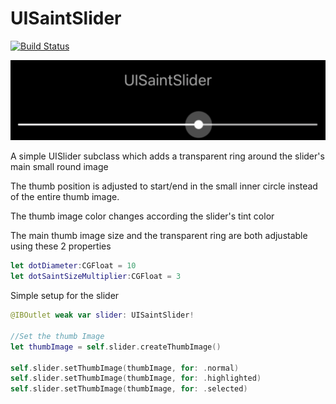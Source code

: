 # UISaintSlider

[![Build Status](https://travis-ci.org/lamprosg/UISaintSlider.svg?branch=master)](https://travis-ci.org/lamprosg/UISaintSlider)

<p align="left">
<img src="Screenshot.png" title="LazyImage" float=left>
</p>

A simple UISlider subclass which adds a transparent ring around the slider's main small round image

The thumb position is adjusted to start/end in the small inner circle instead of the entire thumb image.

The thumb image color changes according the slider's tint color

The main thumb image size and the transparent ring are both adjustable using these 2 properties
```swift
let dotDiameter:CGFloat = 10
let dotSaintSizeMultiplier:CGFloat = 3
```

Simple setup for the slider
```swift
@IBOutlet weak var slider: UISaintSlider!

//Set the thumb Image
let thumbImage = self.slider.createThumbImage()

self.slider.setThumbImage(thumbImage, for: .normal)
self.slider.setThumbImage(thumbImage, for: .highlighted)
self.slider.setThumbImage(thumbImage, for: .selected)
```
